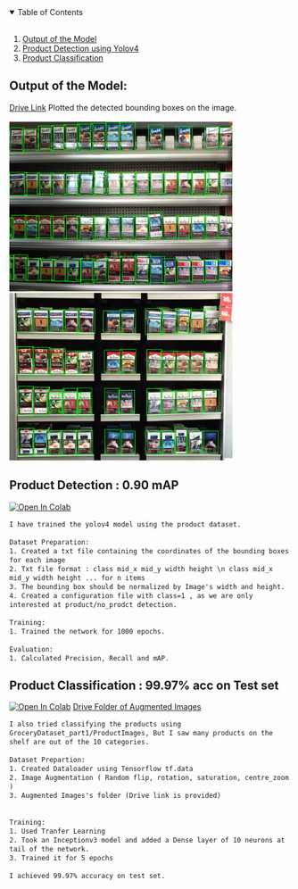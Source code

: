 <!-- TABLE OF CONTENTS -->
<details open="open">
  <summary>Table of Contents</summary>
  <ol>
    <br>
    <li>
      <a href="#output-of-the-modek">Output of the Model</a>
    </li>
    <li><a href="#product-detection">Product Detection using Yolov4</a></li>
    <li><a href="#product-classification">Product Classification</a></li>
  </ol>
</details>

## Output of the Model:

[Drive Link](https://drive.google.com/drive/folders/1x5H6Xn3B3Ha-t2uFy1NsouqSFxZC53Mk?usp=sharing)
    Plotted the detected bounding boxes on the image.
<br>
<br>
<img src='./C1_P04_N1_S4_1.JPG' width=400>
<img src='./C1_P05_N2_S4_2.JPG' width=400>

## Product Detection : 0.90 mAP
    
[![Open In Colab](https://colab.research.google.com/assets/colab-badge.svg)](https://colab.research.google.com/drive/1m0tyYgvedOYufOlRcGjJW5UzkPxEgWM7?usp=sharing)
    
    I have trained the yolov4 model using the product dataset.
    
    Dataset Preparation:
    1. Created a txt file containing the coordinates of the bounding boxes for each image
    2. Txt file format : class mid_x mid_y width height \n class mid_x mid_y width height ... for n items 
    3. The bounding box should be normalized by Image's width and height.
    4. Created a configuration file with class=1 , as we are only interested at product/no_prodct detection.
    
    Training:
    1. Trained the network for 1000 epochs.
    
    Evaluation:
    1. Calculated Precision, Recall and mAP.

## Product Classification :  99.97% acc on Test set

[![Open In Colab](https://colab.research.google.com/assets/colab-badge.svg)](https://colab.research.google.com/drive/1Ay6A9mb1PeaiWLB9Oh-79XtckLuXfAc5?usp=sharing)
[Drive Folder of Augmented Images](https://drive.google.com/drive/folders/1btYOQfTe7QTFAMuf8ljPsvsTryisBbXB?usp=sharing)

    I also tried classifying the products using GroceryDataset_part1/ProductImages, But I saw many products on the shelf are out of the 10 categories.
    
    Dataset Prepartion:
    1. Created Dataloader using Tensorflow tf.data
    2. Image Augmentation ( Random flip, rotation, saturation, centre_zoom ) 
    3. Augmented Images's folder (Drive link is provided) 

    
    Training:
    1. Used Tranfer Learning
    2. Took an Inceptionv3 model and added a Dense layer of 10 neurons at tail of the network.
    3. Trained it for 5 epochs
    
    I achieved 99.97% accuracy on test set.
   
